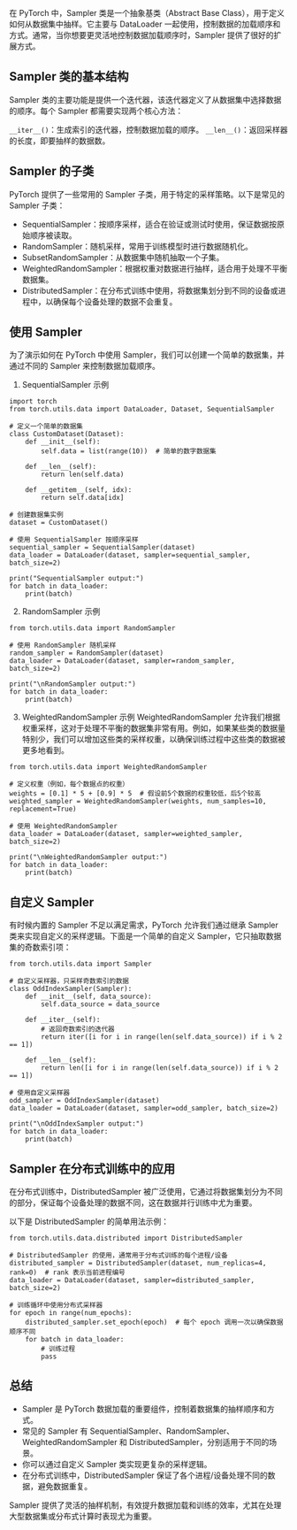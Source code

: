 在 PyTorch 中，Sampler 类是一个抽象基类（Abstract Base Class），用于定义如何从数据集中抽样。它主要与 DataLoader 一起使用，控制数据的加载顺序和方式。通常，当你想要更灵活地控制数据加载顺序时，Sampler 提供了很好的扩展方式。

## Sampler 类的基本结构
Sampler 类的主要功能是提供一个迭代器，该迭代器定义了从数据集中选择数据的顺序。每个 Sampler 都需要实现两个核心方法：

```__iter__()```：生成索引的迭代器，控制数据加载的顺序。
```__len__()```：返回采样器的长度，即要抽样的数据数。

## Sampler 的子类
PyTorch 提供了一些常用的 Sampler 子类，用于特定的采样策略。以下是常见的 Sampler 子类：

- SequentialSampler：按顺序采样，适合在验证或测试时使用，保证数据按原始顺序被读取。
- RandomSampler：随机采样，常用于训练模型时进行数据随机化。
- SubsetRandomSampler：从数据集中随机抽取一个子集。
- WeightedRandomSampler：根据权重对数据进行抽样，适合用于处理不平衡数据集。
- DistributedSampler：在分布式训练中使用，将数据集划分到不同的设备或进程中，以确保每个设备处理的数据不会重复。

## 使用 Sampler
为了演示如何在 PyTorch 中使用 Sampler，我们可以创建一个简单的数据集，并通过不同的 Sampler 来控制数据加载顺序。

1. SequentialSampler 示例
```
import torch
from torch.utils.data import DataLoader, Dataset, SequentialSampler

# 定义一个简单的数据集
class CustomDataset(Dataset):
    def __init__(self):
        self.data = list(range(10))  # 简单的数字数据集

    def __len__(self):
        return len(self.data)

    def __getitem__(self, idx):
        return self.data[idx]

# 创建数据集实例
dataset = CustomDataset()

# 使用 SequentialSampler 按顺序采样
sequential_sampler = SequentialSampler(dataset)
data_loader = DataLoader(dataset, sampler=sequential_sampler, batch_size=2)

print("SequentialSampler output:")
for batch in data_loader:
    print(batch)
```
2. RandomSampler 示例
```
from torch.utils.data import RandomSampler

# 使用 RandomSampler 随机采样
random_sampler = RandomSampler(dataset)
data_loader = DataLoader(dataset, sampler=random_sampler, batch_size=2)

print("\nRandomSampler output:")
for batch in data_loader:
    print(batch)
```
3. WeightedRandomSampler 示例
WeightedRandomSampler 允许我们根据权重采样，这对于处理不平衡的数据集非常有用。例如，如果某些类的数据量特别少，我们可以增加这些类的采样权重，以确保训练过程中这些类的数据被更多地看到。
```
from torch.utils.data import WeightedRandomSampler

# 定义权重（例如，每个数据点的权重）
weights = [0.1] * 5 + [0.9] * 5  # 假设前5个数据的权重较低，后5个较高
weighted_sampler = WeightedRandomSampler(weights, num_samples=10, replacement=True)

# 使用 WeightedRandomSampler
data_loader = DataLoader(dataset, sampler=weighted_sampler, batch_size=2)

print("\nWeightedRandomSampler output:")
for batch in data_loader:
    print(batch)
```

## 自定义 Sampler
有时候内置的 Sampler 不足以满足需求，PyTorch 允许我们通过继承 Sampler 类来实现自定义的采样逻辑。下面是一个简单的自定义 Sampler，它只抽取数据集的奇数索引项：
```
from torch.utils.data import Sampler

# 自定义采样器，只采样奇数索引的数据
class OddIndexSampler(Sampler):
    def __init__(self, data_source):
        self.data_source = data_source

    def __iter__(self):
        # 返回奇数索引的迭代器
        return iter([i for i in range(len(self.data_source)) if i % 2 == 1])

    def __len__(self):
        return len([i for i in range(len(self.data_source)) if i % 2 == 1])

# 使用自定义采样器
odd_sampler = OddIndexSampler(dataset)
data_loader = DataLoader(dataset, sampler=odd_sampler, batch_size=2)

print("\nOddIndexSampler output:")
for batch in data_loader:
    print(batch)
```

## Sampler 在分布式训练中的应用
在分布式训练中，DistributedSampler 被广泛使用，它通过将数据集划分为不同的部分，保证每个设备处理的数据不同，这在数据并行训练中尤为重要。

以下是 DistributedSampler 的简单用法示例：
```
from torch.utils.data.distributed import DistributedSampler

# DistributedSampler 的使用，通常用于分布式训练的每个进程/设备
distributed_sampler = DistributedSampler(dataset, num_replicas=4, rank=0)  # rank 表示当前进程编号
data_loader = DataLoader(dataset, sampler=distributed_sampler, batch_size=2)

# 训练循环中使用分布式采样器
for epoch in range(num_epochs):
    distributed_sampler.set_epoch(epoch)  # 每个 epoch 调用一次以确保数据顺序不同
    for batch in data_loader:
        # 训练过程
        pass
```
## 总结
- Sampler 是 PyTorch 数据加载的重要组件，控制着数据集的抽样顺序和方式。
- 常见的 Sampler 有 SequentialSampler、RandomSampler、WeightedRandomSampler 和 DistributedSampler，分别适用于不同的场景。
- 你可以通过自定义 Sampler 类实现更复杂的采样逻辑。
- 在分布式训练中，DistributedSampler 保证了各个进程/设备处理不同的数据，避免数据重复。

Sampler 提供了灵活的抽样机制，有效提升数据加载和训练的效率，尤其在处理大型数据集或分布式计算时表现尤为重要。
